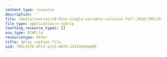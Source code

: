 ```yaml
---
content_type: resource
description: ''
file: /media/courses/18-01sc-single-variable-calculus-fall-2010/795c357b0fc2a715b6f913f43d38ed99_twzGBqPeW0M.srt
file_type: application/x-subrip
learning_resource_types: []
ocw_type: OCWFile
resourcetype: Other
title: 3play caption file
uid: 795c357b-0fc2-a715-b6f9-13f43d38ed99
---
```

